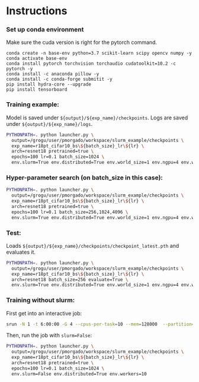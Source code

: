 # Instructions

### Set up conda environment 
Make sure the cuda version is right for the pytorch command.
```
conda create -n base-env python=3.7 scikit-learn scipy opencv numpy -y
conda activate base-env
conda install pytorch torchvision torchaudio cudatoolkit=10.2 -c pytorch -y
conda install -c anaconda pillow -y
conda install -c conda-forge submitit -y
pip install hydra-core --upgrade
pip install tensorboard
```

### Training example:
Model is saved under `${output}/${exp_name}/checkpoints`.
Logs are saved under `${output}/${exp_name}/logs`.
```bash
PYTHONPATH=. python launcher.py \
  output=/grogu/user/pmorgado/workspace/slurm_example/checkpoints \
  exp_name=r18pt_cifar10_bs\${batch_size}_lr\${lr} \
  arch=resnet18 pretrained=true \
  epochs=100 lr=0.1 batch_size=1024 \
  env.slurm=True env.distributed=True env.world_size=1 env.ngpu=4 env.workers=10 env.slurm_partition="abhinav\,all"
```

### Hyper-parameter search (on batch_size in this case):
```bash
PYTHONPATH=. python launcher.py \
  output=/grogu/user/pmorgado/workspace/slurm_example/checkpoints \
  exp_name=r18pt_cifar10_bs\${batch_size}_lr\${lr} \
  arch=resnet18 pretrained=true \
  epochs=100 lr=0.1 batch_size=256,1024,4096 \
  env.slurm=True env.distributed=True env.world_size=1 env.ngpu=4 env.workers=10 env.slurm_partition="abhinav\,all"
```

### Test:
Loads `${output}/${exp_name}/checkpoints/checkpoint_latest.pth` and evaluates it.
```bash
PYTHONPATH=. python launcher.py \
  output=/grogu/user/pmorgado/workspace/slurm_example/checkpoints \
  exp_name=r18pt_cifar10_bs\${batch_size}_lr\${lr} \
  arch=resnet18 batch_size=256 evaluate=True \
  env.slurm=True env.distributed=True env.world_size=1 env.ngpu=4 env.workers=10 env.slurm_partition="abhinav\,all"
```

### Training without slurm:
First get into an interactive job:
```bash
srun -N 1 -t 6:00:00 -G 4 --cpus-per-task=10 --mem=128000  --partition=abhinav,all  --pty /bin/bash
```

Then, run the job with `slurm=False`:
```bash
PYTHONPATH=. python launcher.py \
  output=/grogu/user/pmorgado/workspace/slurm_example/checkpoints \
  exp_name=r18pt_cifar10_bs\${batch_size}_lr\${lr} \
  arch=resnet18 pretrained=true \
  epochs=100 lr=0.1 batch_size=1024 \
  env.slurm=False env.distributed=True env.workers=10
  ```
